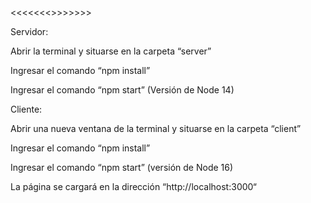 <<<<<<<<INSTRUCCIONES PARA HACER CORRER EL PROYECTO>>>>>>>>

Servidor:

Abrir la terminal y situarse en la carpeta “server”

Ingresar el comando “npm install”

Ingresar el comando “npm start” (Versión de Node 14)


Cliente:

Abrir una nueva ventana de la terminal y situarse en la carpeta “client”

Ingresar el comando “npm install”

Ingresar el comando “npm start” (versión de Node 16)

La página se cargará en la dirección “http://localhost:3000“

